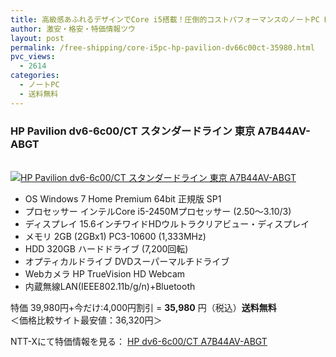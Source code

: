 ```yaml
---
title: 高級感あふれるデザインでCore i5搭載！圧倒的コストパフォーマンスのノートPC HP Pavilion dv6-6c00/CT 特価35,980円！送料無料！
author: 激安・格安・特価情報ツウ
layout: post
permalink: /free-shipping/core-i5pc-hp-pavilion-dv66c00ct-35980.html
pvc_views:
  - 2614
categories:
  - ノートPC
  - 送料無料
---
```

### HP Pavilion dv6-6c00/CT スタンダードライン 東京 A7B44AV-ABGT

<div class="img-bg2 img_L">
  <a href="http://px.a8.net/svt/ejp?a8mat=ZYP6S+8IMA3E+S1Q+BWGDT&#038;a8ejpredirect=http://nttxstore.jp/_II_HP13982975" target="_blank" title="HP Pavilion dv6-6c00/CT スタンダードライン 東京 A7B44AV-ABGT" ><br /> <img border="0" alt="HP Pavilion dv6-6c00/CT スタンダードライン 東京 A7B44AV-ABGT" src="http://i0.wp.com/image.nttxstore.jp/l2_images/H/HP/HP13982975.jpg?w=120" data-recalc-dims="1" /></a>
</div>

<!--more-->

  * OS Windows 7 Home Premium 64bit 正規版 SP1
  * プロセッサー インテルCore i5-2450Mプロセッサー (2.50～3.10/3)
  * ディスプレイ 15.6インチワイドHDウルトラクリアビュー・ディスプレイ
  * メモリ 2GB (2GBx1) PC3-10600 (1,333MHz)
  * HDD 320GB ハードドライブ (7,200回転)
  * オプティカルドライブ DVDスーパーマルチドライブ
  * Webカメラ HP TrueVision HD Webcam
  * 内蔵無線LAN(IEEE802.11b/g/n)+Bluetooth

特価 39,980円+今だけ:4,000円割引 = <span class="tokka-price"><strong>35,980</strong></span> 円（税込）**送料無料**  
＜価格比較サイト最安値：36,320円＞

NTT-Xにて特価情報を見る： <span class="fs150p"><a href="http://px.a8.net/svt/ejp?a8mat=ZYP6S+8IMA3E+S1Q+BWGDT&#038;a8ejpredirect=http://nttxstore.jp/_II_HP13982975" target="_blank">HP dv6-6c00/CT A7B44AV-ABGT</a></span>